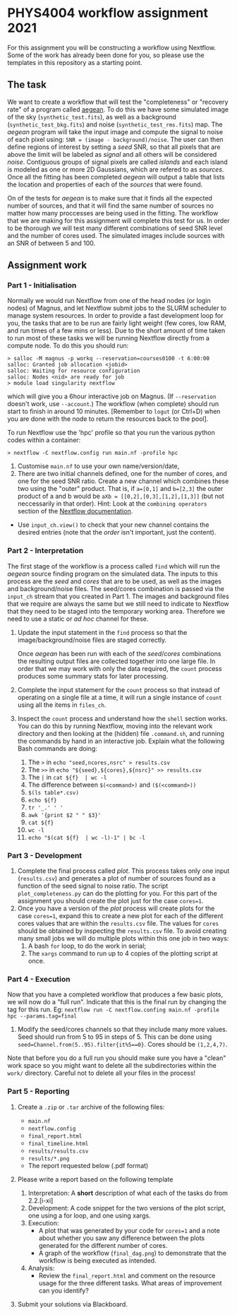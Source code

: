# PHYS4004 workflow assignment 2021

For this assignment you will be constructing a workflow using Nextflow. Some of the work has already been done for you, so please use the templates in this repository as a starting point.


## The task

We want to create a workflow that will test the "completeness" or "recovery rate" of a program called [aegean](https://github.com/PaulHancock/Aegean).
To do this we have some simulated image of the sky (`synthetic_test.fits`), as well as a background (`synthetic_test_bkg.fits`) and noise (`synthetic_test_rms.fits`) map.
The *aegean* program will take the input image and compute the signal to noise of each pixel using: `SNR = (image - background)/noise`.
The user can then define regions of interest by setting a *seed* SNR, so that all pixels that are above the limit will be labeled as *signal* and all others will be considered *noise*.
Contiguous groups of signal pixels are called *islands* and each island is modeled as one or more 2D Gaussians, which are refered to as *sources*.
Once all the fitting has been completed *aegean* will output a table that lists the location and properties of each of the *sources* that were found.

On of the tests for *aegean* is to make sure that it finds all the expected number of sources, and that it will find the same number of sources no matter how many proccesses are being used in the fitting.
The workflow that we are making for this assignment will complete this test for us. 
In order to be thorough we will test many different combinations of seed SNR level and the number of cores used.
The simulated images include sources with an SNR of between 5 and 100. 


## Assignment work


### Part 1 - Initialisation
Normally we would run Nextflow from one of the head nodes (or login nodes) of Magnus, and let Nextflow submit jobs to the SLURM scheduler to manage system resources.
In order to provide a fast development loop for you, the tasks that are to be run are fairly light weight (few cores, low RAM, and run times of a few mins or less).
Due to the short amount of time taken to run most of these tasks we will be running Nextflow directly from a compute node.
To do this you should run:
```
> salloc -M magnus -p workq --reservation=courses0100 -t 6:00:00
salloc: Granted job allocation <jobid>
salloc: Waiting for resource configuration
salloc: Nodes <nid> are ready for job
> module load singularity nextflow
```
which will give you a 6hour interactive job on Magnus. (If `--reservation` doesn't work, use `--account`.)
The workflow (when complete) should run start to finish in around 10 minutes.
[Remember to `logut` (or Ctrl+D) when you are done with the node to return the resources back to the pool].

To run Nextflow use the 'hpc' profile so that you run the various python codes within a container:
```
> nextflow -C nextflow.config run main.nf -profile hpc
```


1. Customise `main.nf` to use your own name/version/date,
1. There are two initial channels defined, one for the number of cores, and one for the seed SNR ratio.
Create a new channel which combines these two using the "outer" product.
That is, if `a=[0,1]` and `b=[2,3]` the outer product of a and b would be `aXb = [[0,2],[0,3],[1,2],[1,3]]` (but not neccessarily in that order).
Hint: Look at the `combining operators` section of the [Nextflow documentation](https://www.nextflow.io/docs/latest/).
- Use `input_ch.view()` to check that your new channel contains the desired entries (note that the *order* isn't important, just the content).

### Part 2 - Interpretation

The first stage of the workflow is a process called `find` which will run the *aegean* source finding program on the simulated data.
The inputs to this process are the *seed* and *cores* that are to be used, as well as the images and background/noise files.
The seed/cores combination is passed via the `input_ch` stream that you created in Part 1.
The images and background files that we require are always the same but we still need to indicate to Nextflow that they need to be staged into the temporary working area.
Therefore we need to use a static or *ad hoc* channel for these.
1. Update the input statement in the `find` process so that the image/background/noise files are staged correctly.

    Once *aegean* has been run with each of the *seed*/*cores* combinations the resulting output files are collected together into one large file.
In order that we may work with only the data required, the `count` process produces some summary stats for later processing.

1. Complete the input statement for the `count` process so that instead of operating on a single file at a time, it will run a single instance of `count` using all the items in `files_ch`.

1. Inspect the `count` process and understand how the `shell` section works. You can do this by running Nextflow, moving into the relevant work directory and then looking at the (hidden) file `.command.sh`, and running the commands by hand in an interactive job.
Explain what the following Bash commands are doing:
    1. The `>` in `echo "seed,ncores,nsrc" > results.csv`
    1. The `>>` in `echo "${seed},${cores},${nsrc}" >> results.csv`
    1. The `|` in `cat ${f}  | wc -l`
    1. The difference between `$(<command>)` and `($(<command>))`
    1. `$(ls table*.csv)`
    1. `echo ${f}`
    1. `tr '_.' ' '`
    1. `awk '{print $2 " " $3}'`
    1. `cat ${f}`
    1. `wc -l`
    1. `echo "$(cat ${f}  | wc -l)-1" | bc -l`

### Part 3 - Development

1. Complete the final process called *plot*.
This process takes only one input (`results.csv`) and generates a plot of number of sources found as a function of the seed signal to noise ratio.
The script `plot_completeness.py` can do the plotting for you.
For this part of the assignment you should create the plot just for the case `cores=1`.
1. Once you have a version of the *plot* process will create plots for the case `cores=1`, expand this to create a new plot for each of the different cores values that are within the `results.csv` file.
The values for `cores` should be obtained by inspecting the `results.csv` file.
To avoid creating many small jobs we will do multiple plots within this one job in two ways:
   1. A bash `for` loop, to do the work in serial;
   1. The `xargs` command to run up to 4 copies of the plotting script at once.

### Part 4 - Execution
Now that you have a completed workflow that produces a few basic plots, we will now do a "full run".
Indicate that this is the final run by changing the tag for this run.
Eg: `nextflow run -C nextflow.confing main.nf -profile hpc --params.tag=final`
1. Modify the seed/cores channels so that they include many more values. Seed should run from 5 to 95 in steps of 5.
This can be done using `seed=Channel.from(5..95).filter{it%5==0}`. Cores should be `(1,2,4,7)`.

Note that before you do a full run you should make sure you have a "clean" work space so you might want to delete all the subdirectories within the `work/` directory.
Careful not to delete all your files in the process!

### Part 5 - Reporting
1. Create a `.zip` or `.tar` archive of the following files:
   - `main.nf`
   - `nextflow.config`
   - `final_report.html`
   - `final_timeline.html`
   - `results/results.csv`
   - `results/*.png`
   - The report requested below (.pdf format)

1. Please write a report based on the following template
   1. Interpretation: A **short** description of what each of the tasks do from 2.2.[i-xi]
   1. Development: A code snippet for the two versions of the plot script, one using a for loop, and one using xargs.
   1. Execution: 
      - A plot that was generated by your code for `cores=1` and a note about whether you saw any difference between the plots generated for the different number of cores.
      - A graph of the workflow (`final_dag.png`) to demonstrate that the workflow is being executed as intended.
   1. Analysis:
      - Review the `final_report.html` and comment on the resource usage for the three different tasks. What areas of improvement can you identify?
      
1. Submit your solutions via Blackboard.
 
